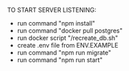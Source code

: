 TO START SERVER LISTENING:
- run command "npm install"
- run command "docker pull postgres"
- run docker script "<path>/recreate_db.sh"
- create .env file from ENV.EXAMPLE
- run command "npm run migrate"
- run command "npm run start"